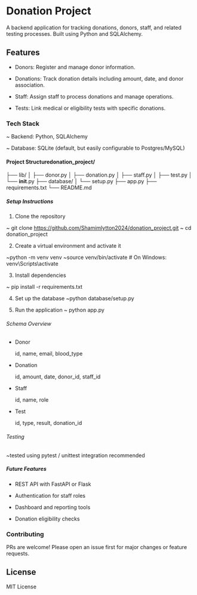 # Donation Project
A backend application for tracking donations, donors, staff, and related testing processes. Built using Python and SQLAlchemy.

## Features

 * Donors: Register and manage donor information.

 * Donations: Track donation details including amount, date, and donor association.

 * Staff: Assign staff to process donations and manage operations.

 * Tests: Link medical or eligibility tests with specific donations.

###  Tech Stack

   ~ Backend: Python, SQLAlchemy

   ~ Database: SQLite (default, but easily configurable to Postgres/MySQL)    
   
 ####   Project Structuredonation_project/
├── lib/
│   ├── donor.py
│   ├── donation.py
│   ├── staff.py
│   ├── test.py
│   └── __init__.py
├── database/
│   └── setup.py
├── app.py
├── requirements.txt
└── README.md

 ##### Setup Instructions

1.    Clone the repository

~ git clone https://github.com/Shamimlytton2024/donation_project.git
~ cd donation_project

 2.  Create a virtual environment and activate it

~python -m venv venv
~source venv/bin/activate  # On Windows: venv\Scripts\activate


3.   Install dependencies

~ pip install -r requirements.txt 

4.   Set up the database
 ~python database/setup.py

5.   Run the application
~ python app.py

 ######  Schema Overview

  *  Donor

        id, name, email, blood_type

  *  Donation

        id, amount, date, donor_id, staff_id

 *   Staff

        id, name, role

  *  Test

        id, type, result, donation_id

     

 ######  Testing
~tested using pytest / unittest integration recommended

##### Future Features

   * REST API with FastAPI or Flask

   * Authentication for staff roles

  *  Dashboard and reporting tools

   * Donation eligibility checks

 ### Contributing

PRs are welcome! Please open an issue first for major changes or feature requests.

## License

MIT License


     






   
